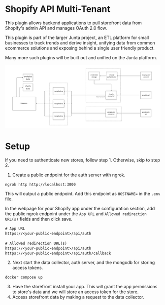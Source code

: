 # Shopify API Multi-Tenant

This plugin allows backend applications to pull storefront data from Shopify's admin API and manages OAuth 2.0 flow.

This plugin is part of the larger Junta project, an ETL platform for small businesses to track trends and derive insight, unifying data from common ecommerce solutions and exposing behind a single user friendly product.

Many more such plugins will be built out and unified on the Junta platform.

![Shopify API Multi-Tenant](./README_assets/junta_project.png)

# Setup

If you need to authenticate new stores, follow step 1. Otherwise, skip to step 2.

1. Create a public endpoint for the auth server with ngrok.
```
ngrok http http://localhost:3000
```
This will output a public endpoint. Add this endpoint as `HOSTNAME=` in the `.env` file.

In the webpage for your Shopify app under the configuration section, add the public ngrok endpoint under the `App URL` and `Allowed redirection URL(s)` fields and then click save.
```
# App URL
https://<your-public-endpoint>/api/auth

# Allowed redirection URL(s)
https://<your-public-endpoint>/api/auth
https://<your-public-endpoint>/api/auth/callback
```


2. Next start the data collector, auth server, and the mongodb for storing access tokens.
```
docker compose up
```

3. Have the storefront install your app. This will grant the app permissions to store's data and we will store an access token for the store.
4. Access storefront data by making a request to the data collector.